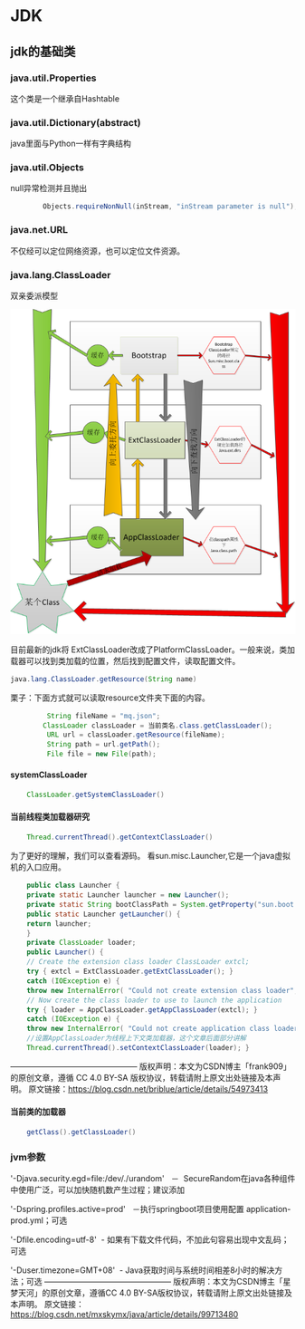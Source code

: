 JDK
===
## jdk的基础类

### java.util.Properties
这个类是一个继承自Hashtable

### java.util.Dictionary(abstract)
java里面与Python一样有字典结构

### java.util.Objects
null异常检测并且抛出
```java
        Objects.requireNonNull(inStream, "inStream parameter is null");
```
### java.net.URL
不仅经可以定位网络资源，也可以定位文件资源。



###  java.lang.ClassLoader	

双亲委派模型

![](./img/classloader.png)

目前最新的jdk将 ExtClassLoader改成了PlatformClassLoader。一般来说，类加载器可以找到类加载的位置，然后找到配置文件，读取配置文件。

```java
java.lang.ClassLoader.getResource(String name)
```

栗子：下面方式就可以读取resource文件夹下面的内容。

```java
         String fileName = "mq.json";
		ClassLoader classLoader = 当前类名.class.getClassLoader();
         URL url = classLoader.getResource(fileName);
         String path = url.getPath();
         File file = new File(path);
```



#### systemClassLoader

```java
	ClassLoader.getSystemClassLoader()
```

#### 当前线程类加载器研究
```java
	Thread.currentThread().getContextClassLoader()
```
为了更好的理解，我们可以查看源码。
看sun.misc.Launcher,它是一个java虚拟机的入口应用。
```java
	public class Launcher { 
	private static Launcher launcher = new Launcher(); 
	private static String bootClassPath = System.getProperty("sun.boot.class.path"); 
	public static Launcher getLauncher() { 
	return launcher; 
	} 
	private ClassLoader loader; 
	public Launcher() { 
	// Create the extension class loader ClassLoader extcl; 
	try { extcl = ExtClassLoader.getExtClassLoader(); } 
	catch (IOException e) { 
	throw new InternalError( "Could not create extension class loader", e); } 
	// Now create the class loader to use to launch the application 
	try { loader = AppClassLoader.getAppClassLoader(extcl); } 
	catch (IOException e) { 
	throw new InternalError( "Could not create application class loader", e); } 
	//设置AppClassLoader为线程上下文类加载器，这个文章后面部分讲解 
	Thread.currentThread().setContextClassLoader(loader); }

```

————————————————
版权声明：本文为CSDN博主「frank909」的原创文章，遵循 CC 4.0 BY-SA 版权协议，转载请附上原文出处链接及本声明。
原文链接：https://blog.csdn.net/briblue/article/details/54973413

#### 当前类的加载器
```java
 	getClass().getClassLoader()
```

### jvm参数

'-Djava.security.egd=file:/dev/./urandom'   －  SecureRandom在java各种组件中使用广泛，可以加快随机数产生过程；建议添加

'-Dspring.profiles.active=prod'   －执行springboot项目使用配置 application-prod.yml；可选

'-Dfile.encoding=utf-8'  - 如果有下载文件代码，不加此句容易出现中文乱码；可选

'-Duser.timezone=GMT+08'  - Java获取时间与系统时间相差8小时的解决方法；可选
————————————————
版权声明：本文为CSDN博主「星梦天河」的原创文章，遵循CC 4.0 BY-SA版权协议，转载请附上原文出处链接及本声明。
原文链接：https://blog.csdn.net/mxskymx/java/article/details/99713480